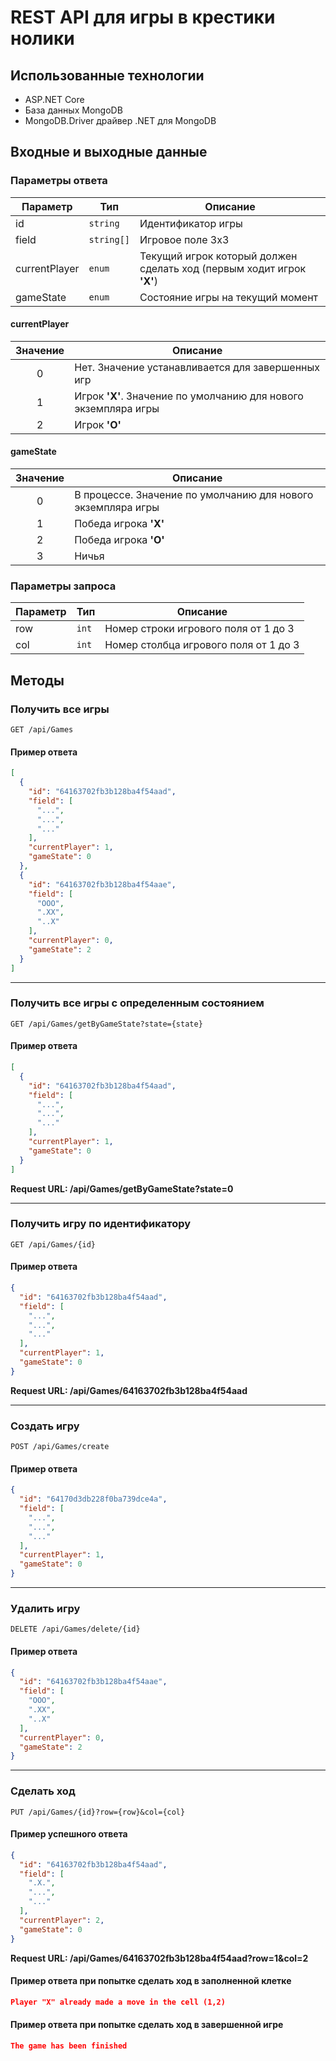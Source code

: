# REST API для игры в крестики нолики
## Использованные технологии
+ ASP.NET Core
+ База данных MongoDB
+ MongoDB.Driver драйвер .NET для MongoDB

## Входные и выходные данные
### Параметры ответа
| Параметр | Тип | Описание |
|---|---|---|
| id | `string` | Идентификатор игры |
| field | `string[]` | Игровое поле 3х3 |
| currentPlayer | `enum` | Текущий игрок который должен сделать ход (первым ходит игрок **'X'**) |
| gameState | `enum` | Состояние игры на текущий момент |

#### currentPlayer
| Значение | Описание |
|:---:|---|
0 | Нет. Значение устанавливается для завершенных игр
1 | Игрок **'X'**. Значение по умолчанию для нового экземпляра игры
2 | Игрок **'O'**
#### gameState
| Значение | Описание |
|:---:|---|
0 | В процессе. Значение по умолчанию для нового экземпляра игры
1 | Победа игрока **'X'**
2 | Победа игрока **'O'**
3 | Ничья

### Параметры запроса
| Параметр | Тип | Описание |
|---|---|---|
| row | `int` | Номер строки игрового поля от 1 до 3 |
| col | `int` | Номер столбца игрового поля от 1 до 3 |

## Методы

### Получить все игры
```http
GET /api/Games
```
#### Пример ответа
```json
[
  {
    "id": "64163702fb3b128ba4f54aad",
    "field": [
      "...",
      "...",
      "..."
    ],
    "currentPlayer": 1,
    "gameState": 0
  },
  {
    "id": "64163702fb3b128ba4f54aae",
    "field": [
      "OOO",
      ".XX",
      "..X"
    ],
    "currentPlayer": 0,
    "gameState": 2
  }
]
```
____
### Получить все игры с определенным состоянием
```http
GET /api/Games/getByGameState?state={state}
```
#### Пример ответа
```json
[
  {
    "id": "64163702fb3b128ba4f54aad",
    "field": [
      "...",
      "...",
      "..."
    ],
    "currentPlayer": 1,
    "gameState": 0
  }
]
```
**Request URL: /api/Games/getByGameState?state=0**
____
### Получить игру по идентификатору
```http
GET /api/Games/{id}
```
#### Пример ответа
```json
{
  "id": "64163702fb3b128ba4f54aad",
  "field": [
    "...",
    "...",
    "..."
  ],
  "currentPlayer": 1,
  "gameState": 0
}
```
**Request URL: /api/Games/64163702fb3b128ba4f54aad**
____
### Создать игру
```http
POST /api/Games/create
```
#### Пример ответа
```json
{
  "id": "64170d3db228f0ba739dce4a",
  "field": [
    "...",
    "...",
    "..."
  ],
  "currentPlayer": 1,
  "gameState": 0
}
```
____
### Удалить игру
```http
DELETE /api/Games/delete/{id}
```
#### Пример ответа
```json
{
  "id": "64163702fb3b128ba4f54aae",
  "field": [
    "OOO",
    ".XX",
    "..X"
  ],
  "currentPlayer": 0,
  "gameState": 2
}
```
____
### Сделать ход
```http
PUT /api/Games/{id}?row={row}&col={col}
```
#### Пример успешного ответа
```json
{
  "id": "64163702fb3b128ba4f54aad",
  "field": [
    ".X.",
    "...",
    "..."
  ],
  "currentPlayer": 2,
  "gameState": 0
}
```
**Request URL: /api/Games/64163702fb3b128ba4f54aad?row=1&col=2**
#### Пример ответа при попытке сделать ход в заполненной клетке
```json
Player "X" already made a move in the cell (1,2)
```
#### Пример ответа при попытке сделать ход в завершенной игре
```json
The game has been finished
```
